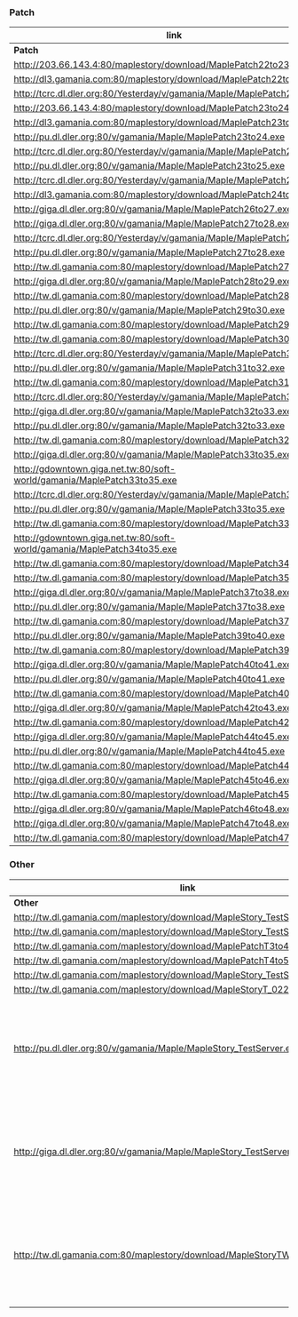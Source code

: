 
### Patch
|link|desc|from|to|
|----|----|----|----|
|**Patch**|
|http://203.66.143.4:80/maplestory/download/MaplePatch22to23.exe|23|
|http://dl3.gamania.com:80/maplestory/download/MaplePatch22to23.exe|23|
|http://tcrc.dl.dler.org:80/Yesterday/v/gamania/Maple/MaplePatch23to24.exe|24|
|http://203.66.143.4:80/maplestory/download/MaplePatch23to24.exe|24|
|http://dl3.gamania.com:80/maplestory/download/MaplePatch23to24.exe|24|
|http://pu.dl.dler.org:80/v/gamania/Maple/MaplePatch23to24.exe|24|
|http://tcrc.dl.dler.org:80/Yesterday/v/gamania/Maple/MaplePatch23to25.exe|25|
|http://pu.dl.dler.org:80/v/gamania/Maple/MaplePatch23to25.exe|25|
|http://tcrc.dl.dler.org:80/Yesterday/v/gamania/Maple/MaplePatch24to25.exe|25|
|http://dl3.gamania.com:80/maplestory/download/MaplePatch24to25.exe|25|
|http://giga.dl.dler.org:80/v/gamania/Maple/MaplePatch26to27.exe|27|
|http://giga.dl.dler.org:80/v/gamania/Maple/MaplePatch27to28.exe|28|
|http://tcrc.dl.dler.org:80/Yesterday/v/gamania/Maple/MaplePatch27to28.exe|28|
|http://pu.dl.dler.org:80/v/gamania/Maple/MaplePatch27to28.exe|28|
|http://tw.dl.gamania.com:80/maplestory/download/MaplePatch27to28.exe|28|
|http://giga.dl.dler.org:80/v/gamania/Maple/MaplePatch28to29.exe|29|
|http://tw.dl.gamania.com:80/maplestory/download/MaplePatch28to29.exe|29|
|http://pu.dl.dler.org:80/v/gamania/Maple/MaplePatch29to30.exe|30|
|http://tw.dl.gamania.com:80/maplestory/download/MaplePatch29to30.exe|30|
|http://tw.dl.gamania.com:80/maplestory/download/MaplePatch30to31.exe|31|
|http://tcrc.dl.dler.org:80/Yesterday/v/gamania/Maple/MaplePatch31to32.exe|32|
|http://pu.dl.dler.org:80/v/gamania/Maple/MaplePatch31to32.exe|32|
|http://tw.dl.gamania.com:80/maplestory/download/MaplePatch31to32.exe|32|
|http://tcrc.dl.dler.org:80/Yesterday/v/gamania/Maple/MaplePatch32to33.exe|33|
|http://giga.dl.dler.org:80/v/gamania/Maple/MaplePatch32to33.exe|33|
|http://pu.dl.dler.org:80/v/gamania/Maple/MaplePatch32to33.exe|33|
|http://tw.dl.gamania.com:80/maplestory/download/MaplePatch32to33.exe|33|
|http://giga.dl.dler.org:80/v/gamania/Maple/MaplePatch33to35.exe|35|
|http://gdowntown.giga.net.tw:80/soft-world/gamania/MaplePatch33to35.exe|35|
|http://tcrc.dl.dler.org:80/Yesterday/v/gamania/Maple/MaplePatch33to35.exe|35|
|http://pu.dl.dler.org:80/v/gamania/Maple/MaplePatch33to35.exe|35|
|http://tw.dl.gamania.com:80/maplestory/download/MaplePatch33to35.exe|35|
|http://gdowntown.giga.net.tw:80/soft-world/gamania/MaplePatch34to35.exe|35|
|http://tw.dl.gamania.com:80/maplestory/download/MaplePatch34to35.exe|35|
|http://tw.dl.gamania.com:80/maplestory/download/MaplePatch35to36.exe|36|
|http://giga.dl.dler.org:80/v/gamania/Maple/MaplePatch37to38.exe|38|
|http://pu.dl.dler.org:80/v/gamania/Maple/MaplePatch37to38.exe|38|
|http://tw.dl.gamania.com:80/maplestory/download/MaplePatch37to38.exe|38|
|http://pu.dl.dler.org:80/v/gamania/Maple/MaplePatch39to40.exe|40|
|http://tw.dl.gamania.com:80/maplestory/download/MaplePatch39to40.exe|40|
|http://giga.dl.dler.org:80/v/gamania/Maple/MaplePatch40to41.exe|41|
|http://pu.dl.dler.org:80/v/gamania/Maple/MaplePatch40to41.exe|41|
|http://tw.dl.gamania.com:80/maplestory/download/MaplePatch40to41.exe|41|
|http://giga.dl.dler.org:80/v/gamania/Maple/MaplePatch42to43.exe|43|
|http://tw.dl.gamania.com:80/maplestory/download/MaplePatch42to43.exe|43|
|http://giga.dl.dler.org:80/v/gamania/Maple/MaplePatch44to45.exe|45|
|http://pu.dl.dler.org:80/v/gamania/Maple/MaplePatch44to45.exe|45|
|http://tw.dl.gamania.com:80/maplestory/download/MaplePatch44to45.exe|45|
|http://giga.dl.dler.org:80/v/gamania/Maple/MaplePatch45to46.exe|46|
|http://tw.dl.gamania.com:80/maplestory/download/MaplePatch45to46.exe|46|
|http://giga.dl.dler.org:80/v/gamania/Maple/MaplePatch46to48.exe|48|
|http://giga.dl.dler.org:80/v/gamania/Maple/MaplePatch47to48.exe|48|
|http://tw.dl.gamania.com:80/maplestory/download/MaplePatch47to48.exe|48|

### Other
|link|desc|
|----|----|
|**Other**|
|http://tw.dl.gamania.com/maplestory/download/MapleStory_TestServer_003.exe|T03|
|http://tw.dl.gamania.com/maplestory/download/MapleStory_TestServer_004.exe|T04|
|http://tw.dl.gamania.com/maplestory/download/MaplePatchT3to4.exe||
|http://tw.dl.gamania.com/maplestory/download/MaplePatchT4to5.exe||
|http://tw.dl.gamania.com/maplestory/download/MapleStory_TestServer_007.exe||
|http://tw.dl.gamania.com/maplestory/download/MapleStoryT_022.exe|T22|
|http://pu.dl.dler.org:80/v/gamania/Maple/MapleStory_TestServer.exe|Not sure which version, 2007-05-14 info from wayback machine|
|http://giga.dl.dler.org:80/v/gamania/Maple/MapleStory_TestServer.exe|Not sure which version, 2007-05-16 info from wayback machine|
|http://tw.dl.gamania.com:80/maplestory/download/MapleStoryTW_GameGuard.exe|Not sure which version, 2006-04-07 info from wayback machine|

